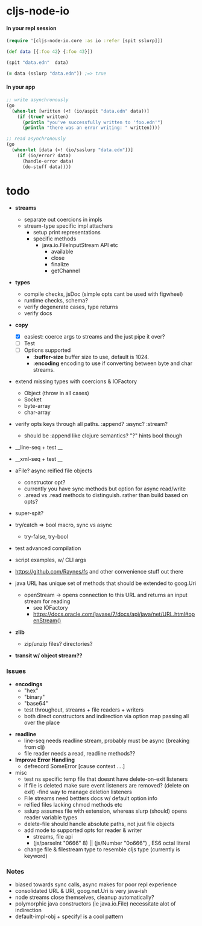 
# cljs-node-io

#### In your repl session

```clj
(require '[cljs-node-io.core :as io :refer [spit sslurp]])

(def data [{:foo 42} {:foo 43}])

(spit "data.edn"  data)

(= data (sslurp "data.edn")) ;=> true

```

#### In your app

```clj
;; write asynchronously
(go
  (when-let [written (<! (io/aspit "data.edn" data))]
    (if (true? written)
      (println "you've successfully written to 'foo.edn'")
      (println "there was an error writing: " written))))

;; read asynchronously
(go
  (when-let [data (<! (io/saslurp "data.edn"))]
    (if (io/error? data)
      (handle-error data)
      (do-stuff data))))

```

# todo
  + __streams__
    - separate out coercions in impls
    - stream-type specific impl attachers
      - setup print representations
      - specific methods
        * java.io.FileInputStream API etc
            - available
            - close
            - finalize
            - getChannel      
  + __types__
    - compile checks, jsDoc (simple opts cant be used with figwheel)
    - runtime checks, schema?
    - verify degenerate cases, type returns
    - verify docs
  + __copy__
    - [x] easiest: coerce args to streams and the just pipe it over?
    - [ ] Test
    - [ ] Options supported
      - __:buffer-size__  buffer size to use, default is 1024.
      - __:encoding__     encoding to use if converting between byte and char streams.
  + extend missing types with coercions & IOFactory
    - Object (throw in all cases)
    - Socket
    - byte-array
    - char-array        
  + verify opts keys through all paths. :append? :async? :stream?
    - should be :append like clojure semantics? "?" hints bool though
  + __line-seq  + test __
  + __xml-seq  + test __    
  + aFile? async reified file objects
    - constructor opt?
    - currently you have sync methods but option for async read/write
    - .aread vs .read methods to distinguish. rather than build based on opts?    
  + super-spit?
  + try/catch => bool macro, sync vs async
    - try-false, try-bool
  + test advanced compilation
  + script examples, w/ CLI args
  + https://github.com/Raynes/fs and other convenience stuff out there
  + java URL has unique set of methods that should be extended to goog.Uri
    - openStream -> opens connection to this URL and returns an input stream for reading
      - see IOFactory
      - https://docs.oracle.com/javase/7/docs/api/java/net/URL.html#openStream()

  + __zlib__
    - zip/unzip files? directories?
  + __transit w/ object stream??__



### Issues
  + __encodings__
    - "hex"
    - "binary"
    - "base64"
    - test throughout, streams + file readers + writers
    - both direct constructors and indirection via option map passing all over the place
  * __readline__
    - line-seq needs readline stream, probably must be async (breaking from clj)
    - file reader needs a read, readline methods??
  * __Improve Error Handling__
    - defrecord SomeError [cause context ....]
  * misc
    - test ns specific temp file that doesnt have delete-on-exit listeners
    - if file is deleted make sure event listeners are removed? (delete on exit)
      -find way to manage deletion listeners
    + File streams need bettters docs w/ default option info
    + reified files lacking chmod methods etc
    * sslurp assumes file with extension, whereas slurp (should) opens reader variable types
    * delete-file should handle absolute paths, not just file objects
    * add mode to supported opts for reader & writer
      - streams, file api
      - (js/parseInt "0666" 8) ||   (js/Number "0o666")  , ES6 octal literal
    * change file & filestream type to resemble cljs type (currently is keyword)   


### Notes
  * biased towards sync calls, async makes for poor repl experience
  * consolidated URL & URI, goog.net.Uri is very java-ish
  * node streams close themselves, cleanup automatically?
  * polymorphic java constructors (ie java.io.File)
    necessitate alot of indirection
  * default-impl-obj + specify! is a cool pattern
